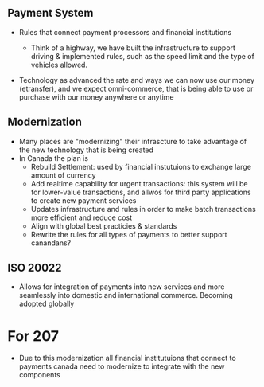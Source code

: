 ## Payment System
* Rules that connect payment processors and financial institutions
  * Think of a highway, we have built the infrastructure to support driving & implemented rules, such as the speed limit and the type of vehicles allowed.

* Technology as advanced the rate and ways we can now use our money (etransfer), and we expect omni-commerce, that is being able to use or purchase with our money anywhere or anytime

## Modernization
* Many places are "modernizing" their infrascture to take advantage of the new technology that is being created
* In Canada the plan is
  * Rebuild Settlement: used by financial instutuions to exchange large amount of currency
  * Add realtime capability for urgent transactions: this system will be for lower-value transactions, and allwos for third party applications to create new payment services
  * Updates infrastructure and rules in order to make batch transactions more efficient and reduce cost 
  * Align with global best practicies & standards
  * Rewrite the rules for all types of payments to better support canandans? 

## ISO 20022
* Allows for integration of payments into new services and more seamlessly into domestic and international commerce. Becoming adopted globally

# For 207
* Due to this modernization all financial institutuions that connect to payments canada need to modernize to integrate with the new components